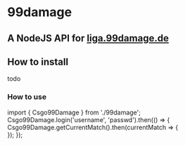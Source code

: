 # 99damage
## A NodeJS API for [liga.99damage.de](http://liga.99damage.de)

## How to install
todo

### How to use 
import { Csgo99Damage } from './99damage';
Csgo99Damage.login('username', 'passwd').then(() => {
    Csgo99Damage.getCurrentMatch().then(currentMatch => {        
    });
});
